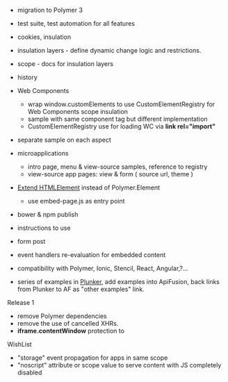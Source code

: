 * migration to Polymer 3    
* test suite, test automation for all features
* cookies, insulation
* insulation layers - define dynamic change logic and restrictions. 
* scope - docs for insulation layers
* history
* Web Components
    * wrap window.customElements to use CustomElementRegistry for Web Components scope insulation
    * sample with same component tag but different implementation
    * CustomElementRegistry use for loading WC via **link rel="import"** 
* separate sample on each aspect
* microapplications
    * intro page, menu & view-source samples, reference to registry
    * view-source app pages: view & form ( source url, theme )
* [Extend HTMLElement](https://developer.mozilla.org/en-US/docs/Web/Web_Components/Using_custom_elements) instead of Polymer.Element
    * use embed-page.js as entry point  
* bower & npm publish
* instructions to use
* form post
* event handlers re-evaluation for embedded content

 
* compatibility with Polymer, Ionic, Stencil, React, Angular,?...
* series of examples in [Plunker](http://plnkr.co/), add examples into ApiFusion, 
    back links from Plunker to AF as "other examples" link. 
    
Release 1

* remove Polymer dependencies
* remove the use of cancelled XHRs.     
* **iframe.contentWindow** protection to 

WishList
* "storage" event propagation for apps in same scope 
* "noscript" attribute or scope value to serve content with JS completely disabled